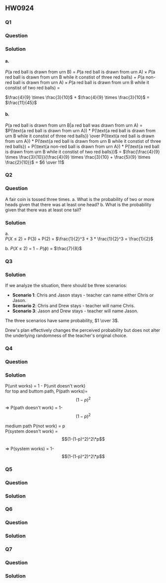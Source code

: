 ## HW0924
### Q1
### Question
### Solution
#### a.
$P(\text{a red ball is drawn from urn B})$ = $P(\text{a red ball is drawn from urn A}) \times P(\text{a red ball is drawn from urn B while it constist of three red balls})$ + $P(\text{a non-red ball is drawn from urn A}) \times P(\text{a red ball is drawn from urn B while it constist of two red balls})$ = 

$\frac{4}{9} \times \frac{3}{10}$ + $\frac{4}{9} \times \frac{3}{10}$ = $\frac{11}{45}$
#### b.
$P(\text{a red ball is drawn from urn B|a red ball was drawn from urn A})$ = 
$P(\text{a red ball is drawn from urn A}) * P(\text{a red ball is drawn from urn B while it constist of three red balls}) \over P(\text{a red ball is drawn from urn A}) * P(\text{a red ball is drawn from urn B while it constist of three red balls}) + P(\text{a non-red ball is drawn from urn A}) * P(\text{a red ball is drawn from urn B while it constist of two red balls})$ =
$\frac{\frac{4}{9} \times \frac{3}{10}}{\frac{4}{9} \times \frac{3}{10} + \frac{5}{9} \times \frac{2}{10}}$ = $6 \over 11$
### Q2
### Question
A fair coin is tossed three times.
a. What is the probability of two or more heads given that there was at least one
head?
b. What is the probability given that there was at least one tail?
### Solution
a.   
$P(X \le 2)$ = P(3) + P(2) = $\frac{1}{2}^3 + 3 * \frac{1}{2}^3 = \frac{1}{2}$   

b. 
$P(X \le 2)$ = $1 - P(\phi)$ = $\frac{7}{8}$
   
### Q3
### Solution
If we analyze the situation, there should be three scenarios:
   - **Scenario 1**: Chris and Jason stays - teacher can name either Chris or Jason.
   - **Scenario 2**: Chris and Drew stays - teacher will name Chris.
   - **Scenario 3**: Jason and Drew stays - teacher will name Jason.

The three scenarios have same probability, $1 \over 3$. 

Drew's plan effectively changes the perceived probability but does not alter the underlying randomness of the teacher's original choice.
### Q4
### Question
### Solution
P(unit works) = 1 - P(unit doesn't work)  
for top and buttom path, P(path works)= $$(1-p)^2$$ => P(path doesn't work) = 1- $$(1-p)^2$$

medium path  P(not work) = p  
P(system doesn't work) = $$(1-(1-p)^2)^2\*p$$

=> P(system works) = 1- $$(1-(1-p)^2)^2\*p$$
### Q5
### Question
### Solution
### Q6
### Question
### Solution
### Q7
### Question
### Solution
